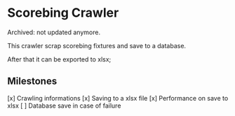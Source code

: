 # Scorebing Crawler

Archived: not updated anymore.

This crawler scrap scorebing fixtures and save to a database.

After that it can be exported to xlsx;

## Milestones

[x] Crawling informations
[x] Saving to a xlsx file
[x] Performance on save to xlsx
[ ] Database save in case of failure
